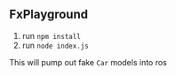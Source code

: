 ## FxPlayground

1. run `npm install`
2. run `node index.js`

This will pump out fake `Car` models into ros